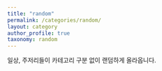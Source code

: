 ```yaml
---
title: "random"
permalink: /categories/random/
layout: category
author_profile: true
taxonomy: random
---
```


일상, 주저리들이 카테고리 구분 없이 랜덤하게 올라옵니다.